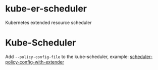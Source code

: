 # kube-er-scheduler

Kubernetes extended resource scheduler

# Kube-Scheduler

Add `--policy-config-file` to the kube-scheduler, example: [scheduler-policy-config-with-extender](https://github.com/kubernetes/examples/blob/master/staging/scheduler-policy-config-with-extender.json)
